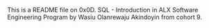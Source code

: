 This is a README file on 0x0D. SQL - Introduction in ALX Software Engineering Program by Wasiu Olanrewaju Akindoyin from cohort 9. 